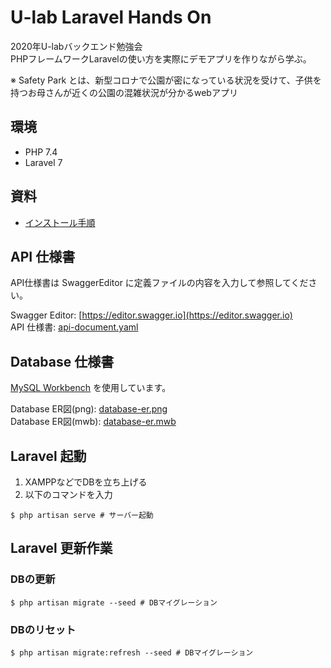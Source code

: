 # U-lab Laravel Hands On

2020年U-labバックエンド勉強会  
PHPフレームワークLaravelの使い方を実際にデモアプリを作りながら学ぶ。  

※ Safety Park とは、新型コロナで公園が密になっている状況を受けて、子供を持つお母さんが近くの公園の混雑状況が分かるwebアプリ

## 環境

- PHP 7.4
- Laravel 7

## 資料

- [インストール手順](.docs/Installation.md) 

## API 仕様書

API仕様書は SwaggerEditor に定義ファイルの内容を入力して参照してください。

Swagger Editor: [https://editor.swagger.io](https://editor.swagger.io)  
API 仕様書: [api-document.yaml](api/api-document.yaml) 

## Database 仕様書

[MySQL Workbench](https://www.mysql.com/jp/products/workbench/) を使用しています。

Database ER図(png): [database-er.png](.docs/database-er.png)  
Database ER図(mwb): [database-er.mwb](.docs/database-er.mwb)

## Laravel 起動

1. XAMPPなどでDBを立ち上げる
2. 以下のコマンドを入力

```shell script
$ php artisan serve # サーバー起動 
```

## Laravel 更新作業

### DBの更新

```shell script
$ php artisan migrate --seed # DBマイグレーション
```

### DBのリセット

```shell script
$ php artisan migrate:refresh --seed # DBマイグレーション
```
